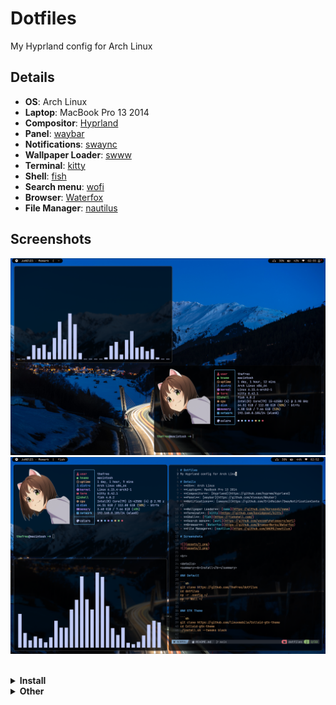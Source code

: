 # Dotfiles
My Hyprland config for Arch Linux

## Details
- **OS**: Arch Linux
- **Laptop**: MacBook Pro 13 2014
- **Compositor**: [Hyprland](https://github.com/hyprwm/Hyprland)
- **Panel**: [waybar](https://github.com/Alexays/Waybar)
- **Notifications**: [swaync](https://github.com/ErikReider/SwayNotificationCenter)
- **Wallpaper Loader**: [swww](https://github.com/Horus645/swww)
- **Terminal**: [kitty](https://github.com/kovidgoyal/kitty)
- **Shell**: [fish](https://fishshell.com/)
- **Search menu**: [wofi](https://github.com/uncomfyhalomacro/wofi)
- **Browser**: [Waterfox](https://github.com/BrowserWorks/Waterfox)
- **File Manager**: [nautilus](https://github.com/GNOME/nautilus)

## Screenshots

![](assets/1.png)
![](assets/2.png)

<br>

<details>
<summary><b>Install</b></summary>

### Default

```sh
git clone https://github.com/TheFreo/dotfiles
cd dotfiles
cp -r .config ~/
cp -r Wall ~/
swww img ~/Wall/6.jpg
```

### Fonts

```sh
ttf-font-awesome
otf-font-awesome
ttf-jetbrains-mono
ttf-ubuntu-mono-nerd
ttf-dejavu
powerline-fonts
adobe-source-han-sans-jp-fonts
```

### GTK Theme

```sh
git clone https://github.com/linuxmobile/Colloid-gtk-theme
cd Colloid-gtk-theme
./install.sh --tweaks black
```

### GTK Icons

```sh
git clone https://github.com/vinceliuice/WhiteSur-icon-theme
cd WhiteSur-icon-theme
./install.sh
```

</details>

<details>
<summary><b>Other</b></summary>

### Packages for MacBook

```sh
brightnessctl
broadcom-wl
macfan-git
libinput-three-finger-drag
playerctl
tlp
```

</details>
